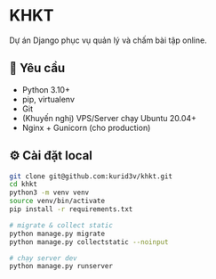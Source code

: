 # KHKT

Dự án Django phục vụ quản lý và chấm bài tập online.

## 🚀 Yêu cầu

- Python 3.10+
- pip, virtualenv
- Git
- (Khuyến nghị) VPS/Server chạy Ubuntu 20.04+  
- Nginx + Gunicorn (cho production)

## ⚙️ Cài đặt local

```bash
git clone git@github.com:kurid3v/khkt.git
cd khkt
python3 -m venv venv
source venv/bin/activate
pip install -r requirements.txt

# migrate & collect static
python manage.py migrate
python manage.py collectstatic --noinput

# chạy server dev
python manage.py runserver
